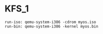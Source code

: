 # KFS_1

```run-iso: qemu-system-i386 -cdrom myos.iso```  
```run-bin: qemu-system-i386 -kernel myos.bin```
